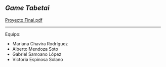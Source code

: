*Game Tabetai*
--
[Proyecto Final.pdf](https://github.com/Marimars2001/Tabetai/files/7666020/Proyecto.Final.pdf)
___
Equipo:
- Mariana Chavira Rodríguez
- Alberto Mendoza Soto
- Gabriel Samoano López
- Victoria Espinosa Solano

